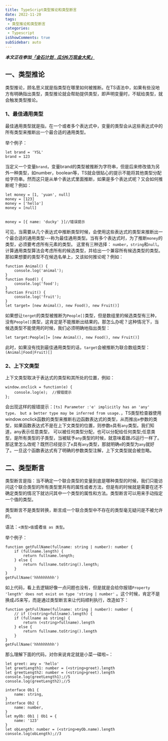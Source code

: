 ```yaml
---
title: TypeScript类型推论和类型断言
date: 2022-11-20
tags:
 - 类型推论和类型断言
categories: 
 - Typescript
isShowComments: true  
subSidebar: auto
---
```


***本文正在参加[「金石计划 . 瓜分6万现金大奖」](https://juejin.cn/post/7162096952883019783 "https://juejin.cn/post/7162096952883019783")***


## 一、类型推论

类型推论，顾名思义就是指类型在哪里如何被推断。在TS语法中，如果有些没地方有明确指出类型，类型推论就会帮助提供类型，即声明变量时，不赋给类型，就会触发类型推论。

### 1、最佳通用类型

最佳通用类型就是指，在一个或者多个表达式中，变量的类型会从这些表达式中的所有类型来推断出一个最合适的通用类型。

举个例子：

```
let brand = 'YSL'
brand = 123
```

当定义一个变量`brand`，变量brand的类型被推断为字符串，但是后来修改值为另外一种类型，如number，boolean等，TS就会很贴心的提示不能将其他类型分配给字符串。然而这只是从单个表达式里面推断，如果是多个表达式呢？又会如何推断呢？例如：

```
let money = [1, 'yuan', null]
money = [123]
money = ['hello']
money = [null]
​
​
money = [{ name: 'ducky' }]//错误提示
```

可见，当需要从几个表达式中推断类型时候，会使用这些表达式的类型来推断出一个最合适的通用类型---称为最佳通用类型。当有多个表达式时，为了推断`money`的类型，必须要考虑所有元素的类型。 这里有三种选择： `number`，`string`和`null`。 计算通用类型算法会考虑所有的候选类型，并给出一个兼容所有候选类型的类型。那如果想要的类型不在候选名单上，又该如何推论呢？例如：

```
function Animal() {
    console.log('animal');
}
function Food() {
    console.log('food');
}
function Fruit() {
    console.log('fruit');
}
let target= [new Animal(), new Food(), new Fruit()]
```

如果想让`terget`的类型被推断为`People[]`类型，但是数组里的候选类型有三种，没有`People[]`类型，这肯定是不能推断出结果的。那怎么办呢？这种情况下，当候选类型不能使用的时候，我们必须明确地指出类型：

```
let target:People[]= [new Animal(), new Food(), new Fruit()]
```

此时，如果没有找到最佳通用类型的话，`target`会被推断为联合数组类型：`(Animal|Food|Fruit)[]`

### 2、上下文类型

上下文类型取决于表达式的类型和其所处的位置，例如：

```
window.onclick = function(e) {
    console.log(e);  //报错提示
};
```

会出现这样的报错提示：`[ts] Parameter :'e' implicitly has an 'any' type， but a better type may be inferred from usage.`，TS类型检查器使用window.onclick函数的类型来推断右边函数表达式的类型，从而推出`e`参数的类型，如果函数表达式不是在上下文类型的位置，则参数`e`具有`any`类型。我们知道，any表示任意类型， 可以被任何类型分配，也可以分配给任何类型;任意类型，是所有类型的子类型，当被赋予`any`类型的时候，就意味着跟JS运行一样了。那这里怎么改呢？既然已经提示了`e`具有`any`类型，那就明确`e`的类型为`any`就好了。一旦这个函数表达式有了明确的参数类型注解，上下文类型就会被忽略。

## 二、类型断言

类型断言是指：当不确定一个联合类型的变量到底是哪种类型的时候，我们只能访问这个联合类型的所有类型里共有的属性或者方法，但是有的时候就是需要在还不确定类型的情况下就访问其中一个类型的属性和方法。类型断言可以用来手动指定一个值的类型。

类型断言不是类型转换，断言成一个联合类型中不存在的类型毫无疑问是不被允许的。

语法：`<类型>值`或者`值 as 类型`。

举个例子：

```
function getFullName(fullname: string | number): number {
    if (fullname.length) {
        return fullname.length;
    } else {
        return fullname.toString().length;
    }
}
getFullName('hhhhhhhhh')
```

如上代码，看上去逻辑好像一点问题也没有，但是就是会给你报错`Property 'length' does not exist on type 'string | number'` 。这个时候，肯定不是换成JS来写，而是通过类型断言来让代码顺利执行，改造如下：

```
function getFullName(fullname: string | number): number {
    // if ((<string>fullname).length) {
    if (fullname as string) {
        return (<string>fullname).length
    } else {
        return fullname.toString().length
    }
}
getFullName('hhhhhhhhh')
```

那么理解下面的代码，对你来说肯定就是小菜一碟啦~：

```
let greet: any = 'hello'
let greetLength1: number = (<string>greet).length
let greetLength2: number = (<string>greet).length
console.log(greetLength1);//5
console.log(greetLength2);//5
​
interface Ob1 {
    name: string,
}
interface Ob2 {
    name: number,
}
let myOb: Ob1 | Ob1 = {
    name: '123'
}
let obLength: number = (<string>myOb.name).length
console.log(obLength);//3
```
